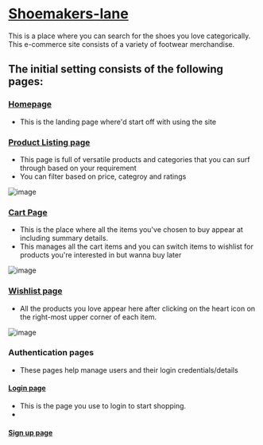 # [Shoemakers-lane](https://shoemakers-lane.netlify.app/)
This is a place where you can search for the shoes you love categorically.
This e-commerce site consists of a variety of footwear merchandise.

## The initial setting consists of the following pages:

### [Homepage](https://shoemakers-lane.netlify.app/)
- This is the landing page where'd start off with using the site


### [Product Listing page](https://shoemakers-lane.netlify.app/pages/product%20page/product_listing)
- This page is full of versatile products and categories that you can surf through based on your requirement
- You can filter based on price, categroy and ratings

![image](https://user-images.githubusercontent.com/54763849/153424192-e327cd04-c6e9-4d1b-ab4c-3778a0df48f0.png)


### [Cart Page](https://shoemakers-lane.netlify.app/pages/cart%20page/cart)
- This is the place where all the items you've chosen to buy appear at including summary details.
- This manages all the cart items and you can switch items to wishlist for products you're interested in but wanna buy later

![image](https://user-images.githubusercontent.com/54763849/153424561-f449a4fb-9f37-42a9-8580-477a55233607.png)


### [Wishlist page](https://shoemakers-lane.netlify.app/pages/wishlist/wishlist.html)
- All the products you love appear here after clicking on the heart icon on the right-most upper corner of each item.

![image](https://user-images.githubusercontent.com/54763849/153424720-47d9121d-f996-47e6-a303-ee00fcac2d8c.png)



### Authentication pages 
- These pages help manage users and their login credentials/details
#### [Login page](https://shoemakers-lane.netlify.app/pages/login/login_page)
- This is the page you use to login to start shopping.
- 

#### [Sign up page](https://shoemakers-lane.netlify.app/pages/login/signup)






